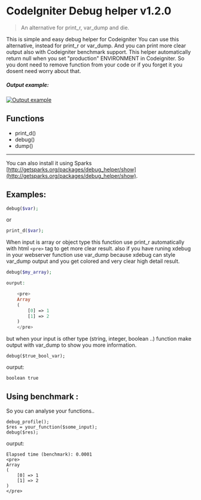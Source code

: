 # CodeIgniter Debug helper v1.2.0
> An alternative for print_r, var_dump and die.

This is simple and easy debug helper for Codeigniter
You can use this alternative, instead for print_r or var_dump. 
And you can print more clear output also with Codeigniter benchmark support.
This helper automatically return null when you set "production" ENVIRONMENT in Codeigniter.
So you dont need to remove function from your code or if you forget it you dosent need worry about that.


##### Output example:
[![Output example](https://github.com/Stunt/debug_helper/raw/master/screenshot.png)](https://github.com/Stunt/debug_helper)


## Functions

* print_d()
* debug()
* dump()


* * *

You can also install it using Sparks [http://getsparks.org/packages/debug_helper/show](http://getsparks.org/packages/debug_helper/show).


## Examples:
```php
debug($var);
```

or

```php
print_d($var);
```

When input is array or object type this function use print_r 
automatically with html `<pre>` tag to get more clear result.
also if you have runing xdebug in your webserver function use var_dump
because xdebug can style var_dump output and you get colored and very clear high detail result.

```php
debug($my_array);

ourput:

	<pre>
	Array
	(
		[0] => 1
		[1] => 2
	)
	</pre>
````
but when your input is other type (string, integer, boolean ..)
function make output with var_dump to show you more information.

	debug($true_bool_var);

ourput:

	boolean true

	

## Using benchmark :

So you can analyse your functions..

	debug_profile();
	$res = your_function($some_input);
	debug($res);

ourput:

	Elapsed time (benchmark): 0.0001
	<pre>
	Array
	(
		[0] => 1
		[1] => 2
	)
	</pre>